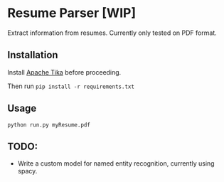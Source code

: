 # Resume Parser [WIP]
Extract information from resumes. Currently only tested on PDF format.
## Installation
Install [Apache Tika](https://tika.apache.org/download.html) before proceeding.

Then run
`pip install -r requirements.txt`

## Usage
```
python run.py myResume.pdf
```

## TODO:
 - Write a custom model for named entity recognition, currently using spacy.
